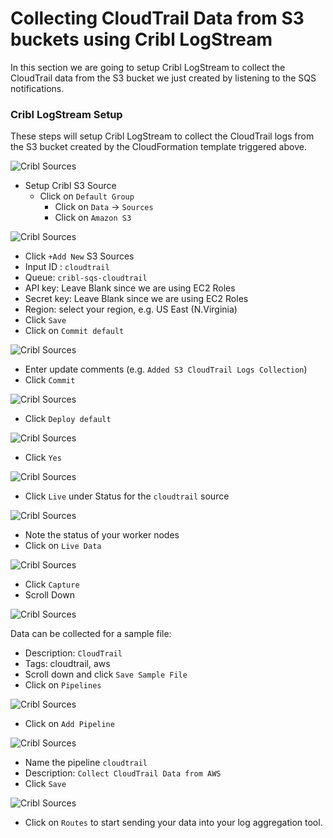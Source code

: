 # Collecting CloudTrail Data from S3 buckets using Cribl LogStream
In this section we are going to setup Cribl LogStream to collect the CloudTrail data from the S3 bucket we just created by listening to the SQS notifications.

### Cribl LogStream Setup

These steps will setup Cribl LogStream to collect the CloudTrail logs from the S3 bucket created by the CloudFormation template triggered above. 

![Cribl Sources](https://quickstart-cribl-logstream.s3.amazonaws.com/screenshots/s3bucket/cloudtrail/sqs-s3-cls-ct-01.png)

- Setup Cribl S3 Source
    - Click on `Default Group`
        - Click on `Data` -> `Sources`
        - Click on `Amazon S3`

![Cribl Sources](https://quickstart-cribl-logstream.s3.amazonaws.com/screenshots/s3bucket/cloudtrail/sqs-s3-cls-ct-02.png)

- Click `+Add New` S3 Sources
- Input ID : `cloudtrail`
- Queue: `cribl-sqs-cloudtrail`
- API key: Leave Blank since we are using EC2 Roles
- Secret key: Leave Blank since we are using EC2 Roles
- Region: select your region, e.g. US East (N.Virginia)
- Click `Save`
- Click on `Commit default`

![Cribl Sources](https://quickstart-cribl-logstream.s3.amazonaws.com/screenshots/s3bucket/cloudtrail/sqs-s3-cls-ct-03.png)

- Enter update comments (e.g. `Added S3 CloudTrail Logs Collection`)
- Click `Commit`

![Cribl Sources](https://quickstart-cribl-logstream.s3.amazonaws.com/screenshots/s3bucket/cloudtrail/sqs-s3-cls-ct-04.png)

- Click `Deploy default`

![Cribl Sources](https://quickstart-cribl-logstream.s3.amazonaws.com/screenshots/s3bucket/cloudtrail/sqs-s3-cls-ct-05.png)

- Click `Yes`

![Cribl Sources](https://quickstart-cribl-logstream.s3.amazonaws.com/screenshots/s3bucket/cloudtrail/sqs-s3-cls-ct-13.png)

- Click `Live` under Status for the `cloudtrail` source

![Cribl Sources](https://quickstart-cribl-logstream.s3.amazonaws.com/screenshots/s3bucket/cloudtrail/sqs-s3-cls-ct-11.png)

- Note the status of your worker nodes
- Click on `Live Data`

![Cribl Sources](https://quickstart-cribl-logstream.s3.amazonaws.com/screenshots/s3bucket/cloudtrail/sqs-s3-cls-ct-06.png)

- Click `Capture`
- Scroll Down

![Cribl Sources](https://quickstart-cribl-logstream.s3.amazonaws.com/screenshots/s3bucket/cloudtrail/sqs-s3-cls-ct-07.png)

Data can be collected for a sample file:
- Description: `CloudTrail`
- Tags: cloudtrail, aws
- Scroll down and click `Save Sample File`
- Click on `Pipelines`

![Cribl Sources](https://quickstart-cribl-logstream.s3.amazonaws.com/screenshots/s3bucket/cloudtrail/sqs-s3-cls-ct-08.png)

- Click on `Add Pipeline`

![Cribl Sources](https://quickstart-cribl-logstream.s3.amazonaws.com/screenshots/s3bucket/cloudtrail/sqs-s3-cls-ct-09.png)

- Name the pipeline `cloudtrail`
- Description: `Collect CloudTrail Data from AWS`
- Click `Save`

![Cribl Sources](https://quickstart-cribl-logstream.s3.amazonaws.com/screenshots/s3bucket/cloudtrail/sqs-s3-cls-ct-10.png)

- Click on `Routes` to start sending your data into your log aggregation tool.